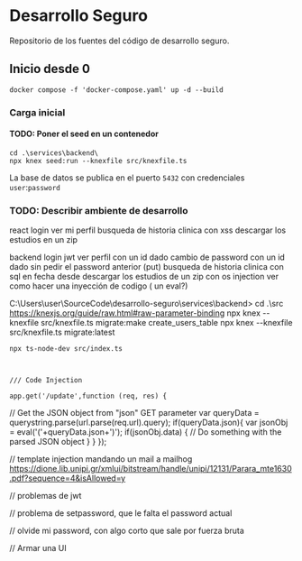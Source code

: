 # Desarrollo Seguro
Repositorio de los fuentes del código de desarrollo seguro.

## Inicio desde 0
```
docker compose -f 'docker-compose.yaml' up -d --build 
```

### Carga inicial
#### TODO: Poner el seed en un contenedor 
```
cd .\services\backend\
npx knex seed:run --knexfile src/knexfile.ts
```

La base de datos se publica en el puerto `5432` con credenciales `user`:`password`



### TODO: Describir ambiente de desarrollo


react
    login
    ver mi perfil
    busqueda de historia clinica con xss
    descargar los estudios en un zip

backend
    login jwt
    ver perfil con un id dado
    cambio de password con un id dado sin pedir el password anterior (put)
    busqueda de historia clinica con sql en fecha desde 
    descargar los estudios de un zip con os injection
    ver como hacer una inyección de codigo ( un eval?)


C:\Users\user\SourceCode\desarrollo-seguro\services\backend> cd .\src\
    https://knexjs.org/guide/raw.html#raw-parameter-binding
    npx knex --knexfile src/knexfile.ts migrate:make create_users_table
    npx knex --knexfile src/knexfile.ts migrate:latest

    npx ts-node-dev src/index.ts



    /// Code Injection

    app.get('/update',function (req, res) {
  // Get the JSON object from "json" GET parameter
  var queryData = querystring.parse(url.parse(req.url).query);
  if(queryData.json){
    var jsonObj = eval('('+queryData.json+')');
    if(jsonObj.data) {
      // Do something with the parsed JSON object
    }
  }
});

// template injection mandando un mail a mailhog
https://dione.lib.unipi.gr/xmlui/bitstream/handle/unipi/12131/Parara_mte1630.pdf?sequence=4&isAllowed=y

// problemas de jwt

// problema de setpassword, que le falta el password actual

// olvide mi password, con algo corto que sale por fuerza bruta

// Armar una UI
